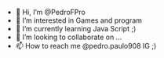 - 👋 Hi, I’m @PedroFPro
- 👀 I’m interested in Games and program
- 🌱 I’m currently learning Java Script ;)
- 💞️ I’m looking to collaborate on ...
- 📫 How to reach me @pedro.paulo908 IG ;)

<!---
PedroFPro/PedroFPro is a ✨ special ✨ repository because its `README.md` (this file) appears on your GitHub profile.
You can click the Preview link to take a look at your changes.
--->

